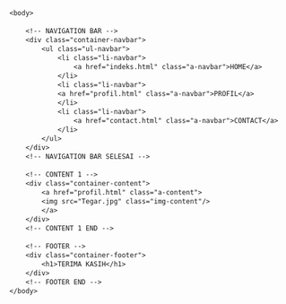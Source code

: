 
<html>
    <head>
        <title>My Home</title>
        <link rel="stylesheet" href="style.css" />
    </head>

    <body>
        
        <!-- NAVIGATION BAR -->
        <div class="container-navbar">
            <ul class="ul-navbar">
                <li class="li-navbar">
                    <a href="indeks.html" class="a-navbar">HOME</a>
                </li>
                <li class="li-navbar">
                <a href="profil.html" class="a-navbar">PROFIL</a>
                </li>
                <li class="li-navbar">
                    <a href="contact.html" class="a-navbar">CONTACT</a>
                </li>
            </ul>
        </div>
        <!-- NAVIGATION BAR SELESAI -->

        <!-- CONTENT 1 -->
        <div class="container-content">
            <a href="profil.html" class="a-content">
            <img src="Tegar.jpg" class="img-content"/>
            </a>
        </div>
        <!-- CONTENT 1 END -->

        <!-- FOOTER -->
        <div class="container-footer">
            <h1>TERIMA KASIH</h1>
        </div>
        <!-- FOOTER END -->
    </body>
</html>
